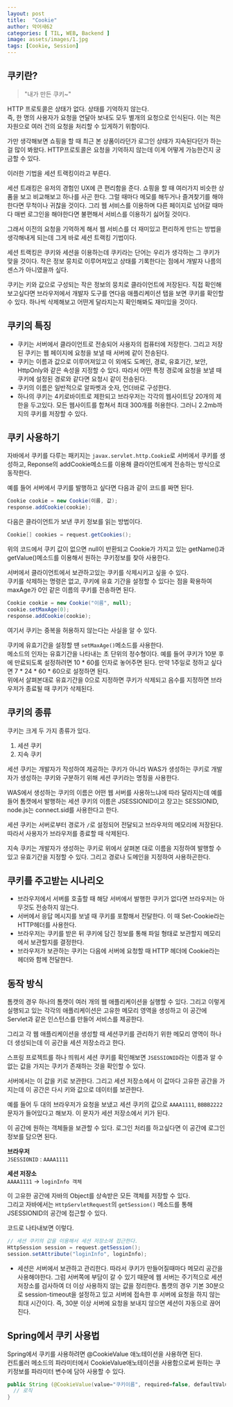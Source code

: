 ```yaml
---
layout: post
title:  "Cookie"
author: 악어새62
categories: [ TIL, WEB, Backend ]
image: assets/images/1.jpg
tags: [Cookie, Session]
---
```

## 쿠키란?

> "내가 만든 쿠키~"

HTTP 프로토콜은 상태가 없다. 상태를 기억하지 않는다.  
즉, 한 명의 사용자가 요청을 연달아 보내도 모두 별개의 요청으로 인식된다. 이는 적은 자원으로 여러 건의 요청을 처리할 수 있게하기 위함이다.

가만 생각해보면 쇼핑을 할 때 최근 본 상품이라던가 로그인 상태가 지속된다던가 하는 걸 많이 봐왔다.
HTTP프로토콜은 요청을 기억하지 않는데 이게 어떻게 가능한건지 궁금할 수 있다.

이러한 기법을 세션 트랙킹이라고 부른다.

세션 트래킹은 유저의 경험인 UX에 큰 편리함을 준다. 쇼핑을 할 때 여러가지 비슷한 상품을 보고 비교해보고 하나를 사곤 한다. 그럴 때마다 메모를 해두거나 즐겨찾기를 해야한다면 무척이나 귀찮을 것이다. 그리 웹 서비스를 이용하며 다른 페이지로 넘어갈 때마다 매번 로그인을 해야한다면 불편해서 서비스를 이용하기 싫어질 것이다.  

그래서 이전의 요청을 기억하게 해서 웹 서비스를 더 재미있고 편리하게 만드는 방법을 생각해내게 되는데 그게 바로 세션 트랙킹 기법이다.

세션 트랙킹은 쿠키와 세션을 이용하는데 쿠키라는 단어는 우리가 생각하는 그 쿠키가 맞을 것이다. 작은 정보 뭉치로 이루어져있고 상태를 기록한다는 점에서 개발자 나름의 센스가 아니였을까 싶다.

 쿠키는 키와 값으로 구성되는 작은 정보의 뭉치로 클라이언트에 저장된다. 
 직접 확인해보고싶다면 브라우저에서 개발자 도구를 연다음 애플리케이션 탭을 보면 쿠키를 확인할 수 있다. 하나씩 삭제해보고 어떤게 달라지는지 확인해봐도 재미있을 것이다.

## 쿠키의 특징

 * 쿠키는 서버에서 클라이언트로 전송되어 사용자의 컴퓨터에 저장한다. 그리고 저장된 쿠키는 웹 페이지에 요청을 보낼 때 서버에 같이 전송된다. 
 * 쿠키는 이름과 값으로 이루어져있고 이 외에도 도메인, 경로, 유효기간, 보안, HttpOnly와 같은 속성을 지정할 수 있다.
 따라서 어떤 특정 경로에 요청을 보낼 때 쿠키에 설정된 경로와 같다면 요청시 같이 전송된다.
 * 쿠키의 이름은 일반적으로 알파벳과 숫자, 언더바로 구성한다.
 * 하나의 쿠키는 4키로바이트로 제한되고 브라우저는 각각의 웹사이트당 20개의 제한을 두고있다. 모든 웹사이트를 합쳐서 최대 300개를 허용한다. 그러니 2.2mb까지의 쿠키를 저장할 수 있다.

 ## 쿠키 사용하기
 
 자바에서 쿠키를 다루는 패키지는 `javax.servlet.http.Cookie`로  서버에서 쿠키를 생성하고, Reponse의 addCookie메소드를 이용해 클라이언트에게 전송하는 방식으로 동작한다.

예를 들어 서버에서 쿠키를 발행하고 싶다면 다음과 같이 코드를 짜면 된다.
 ```java
Cookie cookie = new Cookie(이름, 값);
response.addCookie(cookie);
```

다음은 클라이언트가 보낸 쿠키 정보를 읽는 방법이다.
```java
Cookie[] cookies = request.getCookies();
```
위의 코드에서 쿠키 값이 없으면 null이 반환되고 Cookie가 가지고 있는 getName()과 getValue()메소드를 이용해서 원하는 쿠키정보를 찾아 사용한다.

서버에서 클라이언트에서 보관하고있는 쿠키를 삭제시키고 싶을 수 있다.  
쿠키를 삭제하는 명령은 없고, 쿠키에 유효 기간을 설정할 수 있다는 점을 확용하여 maxAge가 0인 같은 이름의 쿠키를 전송하면 된다.
```java
Cookie cookie = new Cookie("이름", null);
cookie.setMaxAge(0);
response.addCookie(cookie);
```
여기서 쿠키는 중복을 허용하지 않는다는 사실을 알 수 있다.

쿠키에 유효기간을 설정할 땐 `setMaxAge()`메소드를 사용한다.  
메소드의 인자는 유효기간을 나타내는 초 단위의 정수형이다.
예를 들어 쿠키가 10분 후에 만료되도록 설정하려면 10 * 60를 인자로 놓어주면 된다. 만약 1주일로 정하고 싶다면 7 * 24 * 60 * 60으로 설정하면 된다.  
위에서 살펴본대로 유효기간을 0으로 지정하면 쿠키가 삭제되고 음수를 지정하면 브라우저가 종료될 때 쿠키가 삭제된다.


## 쿠키의 종류

쿠키는 크게 두 가지 종류가 있다.
1. 세션 쿠키
2. 지속 쿠키

세션 쿠키는 개발자가 작성하여 제공하는 쿠키가 아니라 WAS가 생성하는 쿠키로 개발자가 생성하는 쿠키와 구분하기 위해 세션 쿠키라는 명칭을 사용한다.

WAS에서 생성하는 쿠키의 이름은 어떤 웹 서버를 사용하느냐에 따라 달라지는데 예를 들어 톰캣에서 발행하는 세션 쿠키의 이름은 JSESSIONID이고 장고는 SESSIONID, node.js는 connect.sid를 사용한다고 한다.

세션 쿠키는 서버로부터 경로가 `/`로 설정되어 전달되고 브라우저의 메모리에 저장된다. 따라서 사용자가 브라우저를 종료할 때 삭제된다. 

지속 쿠키는 개발자가 생성하는 쿠키로 위에서 살펴본 대로 이름을 지정하여 발행할 수 있고 유효기간을 지정할 수 있다. 그리고 경로나 도메인을 지정하여 사용하곤한다.

## 쿠키를 주고받는 시나리오

* 브라우저에서 서버를 호출할 때 해당 서버에서 발행한 쿠키가 없다면 브라우저는 아무것도 전송하지 않는다.
* 서버에서 응답 메시지를 보낼 때 쿠키를 포함해서 전달한다. 이 때 Set-Cookie라는 HTTP헤더를 사용한다.
* 브라우저는 쿠키를 받은 뒤 쿠키에 담긴 정보를 통해 파일 형태로 보관할지 메모리에서 보관할지를 결정한다.
* 브라우저가 보관하는 쿠키는 다음에 서버에 요청할 때 HTTP 헤더에 Cookie라는 헤더와 함께 전달한다.

## 동작 방식

톰캣의 경우 하나의 톰캣이 여러 개의 웹 애플리케이션을 실행할 수 있다. 그리고 이렇게 실행되고 있는 각각의 애플리케이션은 고유한 메모리 영역을 생성하고 이 공간에 Servlet과 같은 인스턴스를 만들어 서비스를 제공한다. 

그리고 각 웹 애플리케이션을 생성할 때 세션쿠키를 관리하기 위한 메모리 영역이 하나 더 생성되는데 이 공간을 세션 저장소라고 한다.

스프링 프로젝트를 하나 띄워서 세션 쿠키를 확인해보면 `JSESSIONID`라는 이름과 알 수 없는 값을 가지는 쿠키가 존재하는 것을 확인할 수 있다.

서버에서는 이 값을 키로 보관한다. 그리고 세션 저장소에서 이 값마다 고유한 공간을 가지는데 이 공간은 다시 키와 값으로 데이터를 보관한다.

예를 들어 두 대의 브라우저가 요청을 보냈고 세션 쿠키의 값으로 `AAAA1111`, `BBBB2222` 문자가 들어있다고 해보자. 이 문자가 세션 저장소에서 키가 된다. 

이 공간에 원하는 객체들을 보관할 수 있다. 로그인 처리를 하고싶다면 이 공간에 로그인 정보를 담으면 된다.

**브라우저**  
`JSESSIONID` : `AAAA1111`

**세션 저장소**  
`AAAA1111` -> `loginInfo 객체`

이 고유한 공간에 자바의 Object를 상속받은 모든 객체를 저장할 수 있다.  
그리고 자바에서는 `HttpServletRequest`의 `getSession()` 메소드를 통해 JSESSIONID의 공간에 접근할 수 있다.

코드로 나타내보면 이렇다.
```java
// 세션 쿠키의 값을 이용해서 세션 저장소에 접근한다.
HttpSession session = request.getSession();
session.setAttribute("loginInfo", loginInfo);
```
* 세션은 서버에서 보관하고 관리한다. 따라서 쿠키가 만들어질때마다 메모리 공간을 사용해야한다. 그럼 서버쪽에 부담이 갈 수 있기 때문에 웹 서버는 주기적으로 세션 저장소를 검사하여 더 이상 사용하지 않는 값을 정리한다. 톰캣의 경우 기본 30분으로 session-timeout을 설정하고 있고 서버에 접속한 후 서버에 요청을 하지 않는 최대 시간이다. 즉, 30분 이상 서버에 요청을 보내지 않으면 세션이 자동으로 끊어진다.

## Spring에서 쿠키 사용법

Spring에서 쿠키를 사용하려면 @CookieValue 애노테이션을 사용하면 된다.  
컨트롤러 메소드의 파라미터에서 CookieValue애노테이션을 사용함으로써 원하는 쿠키정보를 파라미터 변수에 담아 사용할 수 있다.

```java
public String (@CookieValue(value="쿠키이름", required=false, defaultValue="기본값") String 변수명) {
  // 로직
}
```